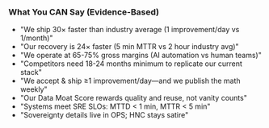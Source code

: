 ### What You CAN Say (Evidence-Based)

- "We ship 30× faster than industry average (1 improvement/day vs 1/month)"
- "Our recovery is 24× faster (5 min MTTR vs 2 hour industry avg)"
- "We operate at 65-75% gross margins (AI automation vs human teams)"
- "Competitors need 18-24 months minimum to replicate our current stack"
- "We accept & ship ≥1 improvement/day—and we publish the math weekly"
- "Our Data Moat Score rewards quality and reuse, not vanity counts"
- "Systems meet SRE SLOs: MTTD < 1 min, MTTR < 5 min"
- "Sovereignty details live in OPS; HNC stays satire"
